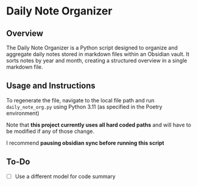 # Daily Note Organizer

## Overview
The Daily Note Organizer is a Python script designed to organize and aggregate daily notes stored in markdown files within an Obsidian vault. It sorts notes by year and month, creating a structured overview in a single markdown file.

## Usage and Instructions
To regenerate the file, navigate to the local file path and run `daily_note_org.py` using Python 3.11 (as specified in the Poetry environment)

Note that **this project currently uses all hard coded paths** and will have to be modified if any of those change.

I recommend **pausing obsidian sync before running this script**

## To-Do
- [ ] Use a different model for code summary
